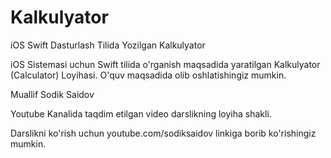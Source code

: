 # Kalkulyator
iOS Swift Dasturlash Tilida Yozilgan Kalkulyator

iOS Sistemasi uchun Swift tilida o'rganish maqsadida yaratilgan Kalkulyator (Calculator) Loyihasi. O'quv maqsadida olib oshlatishingiz mumkin.

Muallif Sodik Saidov

Youtube Kanalida taqdim etilgan video darslikning loyiha shakli.

Darslikni ko'rish uchun youtube.com/sodiksaidov linkiga borib ko'rishingiz mumkin.
